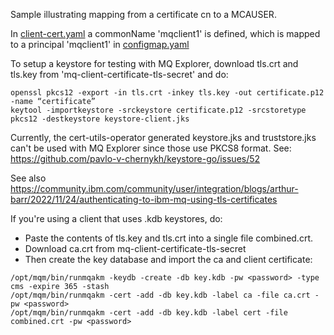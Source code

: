 Sample illustrating mapping from a certificate cn to a MCAUSER. 

In [client-cert.yaml](client-cert.yaml) a commonName 'mqclient1' is defined, which is mapped to a principal 'mqclient1' in [configmap.yaml](configmap.yaml)

To setup a keystore for testing with MQ Explorer, download tls.crt and tls.key from 'mq-client-certificate-tls-secret' and do:

```
openssl pkcs12 -export -in tls.crt -inkey tls.key -out certificate.p12 -name “certificate”
keytool -importkeystore -srckeystore certificate.p12 -srcstoretype pkcs12 -destkeystore keystore-client.jks
```

Currently, the cert-utils-operator generated keystore.jks and truststore.jks can't be used with MQ Explorer since those use PKCS8 format. See: https://github.com/pavlo-v-chernykh/keystore-go/issues/52

See also https://community.ibm.com/community/user/integration/blogs/arthur-barr/2022/11/24/authenticating-to-ibm-mq-using-tls-certificates

If you're using a client that uses .kdb keystores, do:

* Paste the contents of tls.key and tls.crt into a single file combined.crt.
* Download ca.crt from mq-client-certificate-tls-secret
* Then create the key database and import the ca and client certificate:

```
/opt/mqm/bin/runmqakm -keydb -create -db key.kdb -pw <password> -type cms -expire 365 -stash
/opt/mqm/bin/runmqakm -cert -add -db key.kdb -label ca -file ca.crt -pw <password>
/opt/mqm/bin/runmqakm -cert -add -db key.kdb -label cert -file combined.crt -pw <password>
```
